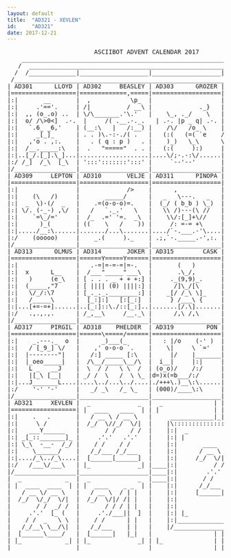 ```yaml
---
layout: default
title:  "AD321 - XEVLEN"
id:     "AD321"
date: 2017-12-21
---
```

<pre>
                        ASCIIBOT ADVENT CALENDAR 2017                           
    ________________________________________________________________________    
   /  ____________________________________________________________________  \   
  /  /_____________|___________________|___________________|______________\  \  
 /____________________________________________________________________________\ 
| AD301      LLOYD | AD302     BEASLEY | AD303      GROZER | AD304        IDEN |
|==================|=============,=====|===================|===================|
|:|       __       |  ,           \p_  |                   |    .      ,     |:|
|:|     .'=='.     | /|          / __\ |             ._}   |  `.|   ,  |.'   |:|
|:|  ,, (o_.o) ..  | \/\_______.'\.'   |    \_, ._/    \   | `._)  __) (_,'  |:|
|:|  o/ /\></\ \o  |  \ / |_|  \.'     |    (0)=(0)-._ |   |    `={..}='     |:|
|:|  (\/ [_:] \/)  |   `o.___o.J       |    / ,,     :\/   |     /\__/\      |:|
|:|   `  [_:]  '   |    U U  U U       |   /v----v____:)   |    d (__) b     |:|
|:|......)||(......|....U.U..U.U.......|.../`-._/o\__.-\...|....../..\.......|:|
|:/     /_][_\     |    7\7\ 7\7\      |   \_/  \_/ \\_/   |    _/   /_      \:|
|/_________________|___________________|___________________|__________________\|
| AD305      ISUAN | AD306    VIGILOID | AD307     BIROVAX | AD308       GREEM |
|==================|===================|===================|=======|=|=========|
|:|      _         |         ,         |      ,            |     .-'-'-.     |:|
|:|   ___|_____    |  .-.  [>0<]  .-.  |     /( .__.-._.   | .-. |p _ q| .-. |:|
|:|   `.6_ _6,'    | (__:\   |   /:__) |    /\/   /o_ \    |//"\\'-._.-'//"\\|:|
|:|     _[_]_      | . . )\.-:-./( .   |   (:(   (=( `e    /"\  \\/[_]\//  /"\:|
|:|   ,'o . ,:.    |   . ( q : p )   . |    )_)   \_\      \ /   `'[_]`'   \ /:|
|:|  /__._____:\   |  .   "====="  . . |   (:(     ):)     |    .=='='==.    |:|
|:|..[_/.[_].\_]...|...................|....\/;-.-:\/......|.../_,__,__,:\...|:|
|:/ /_]  /_\  [_\  | ':::':::::::':::' |     `--'--'       |   (((((')))))   \:|
|/_________________|___________________|___________________|__________________\|
| AD309     LEPTON | AD310       VELJE | AD311      PINOPA | AD312     STEINER |
|==================|===================|===================|====(((===)))======|
|:|                |             />    |      ,            |     /     \     |:|
|:|    (\   /)     |       _____/      |   _   \---.   _   |     \.===./     |:|
|:|  _  \)-(/  _   |    .=(o-o-o)=.    |  (_/ ( b_b ) \_)  |    // v v \\    |:|
|:| \/. (-_-) ,\/  |   /   `._.'   \   |   \\ /)---(\ //   |   .\\  -  //.   |:|
|:|    `=\_/='     |  /_  .=' '=.  _\  |    \\/:[_]+\//    |  (  `"==="'  )  |:|
|:|      )_(       | ((    \   /    )) |     /: =-= +\     |   `c       d'   |:|
|:|...../__:\......|......./...\.......|..../`-.___.-'\....|.................|:|
|:/    (ooooo)     |    _.(     )._    | .;,`-._____.-',:. |    ':::::::'    \:|
|/_________________|___________________|___________________|__________________\|
| AD313      OLMUS | AD314       JOKER | AD315        CASK | AD316     XANTHUS |
|==================|======Y=====Y======|===================|===================|
|:|                |   .-=|=-=-=|=-.   |       (   )       |                 |:|
|:|  x      L__    |  /___"_____"___\  |       .\_/,       |      ,          |:|
|:|   )     (e_\   | [ . . . _ + + +:] |     ._(9,9)_.     |     (c\_____    |:|
|:|  (_____,"7     | [ |||| (0) ||||:] |      /]\_/[\      |    /|\ ` \o/`._ |:|
|:|   \/_/:\7      | [_._._.________:] |    _[/ /_\ \]_    |   ( |_.-._.-.__\|:|
|:|   /_____\      |  [_:]:]   [:[_:]  |     } /___\ {     |    \|________/  |:|
|:|...[+=-=+]......|..[_:]::\./::[_:]..|.......[/.\].......|.,.,..,'____|,...|:|
|:/   .,.,.,.      | /_,__\     /__._\ |      /,\ /,\      |. -:::,.,.,.;:;:-\:|
|/_________________|___________________|___________________|__________________\|
| AD317     PIRGIL | AD318    PHELDER  | AD319         PON | AD320       COTES |
|==================|======\=====/======|===================|===================|
|:|    _.---._  o  |      _)___(_      |   : |/o    (-' )  |         [:+|    |:|
|:|   / [_9_] \/   |    ,' o-o-o `.    |    \|     \ `='   |..:..:.: [+:|    |:|
|:|  |--------"|   |   /:] _____ [:\   |     |/    |_______|___\/   |__/     |:|
|:|  |_oeo_____|   |  /\__/_____\__/\  |  i__|     |:|     |    \/  |:| _===_|:|
|:|   L _   __J    |  \  / /   \ \  /  | (o_o)/    /:/     |     |/ |:|c(e.e)|:|
|:|   |[_\ [__|    | _/ /  \   /  \ \_ |d=)x(=b___/:/      |     |__|:|'-):(-c:|
|:|...J_______L....|....\../...\../....|./+++\.)__\:\......|..... )__\:\ /x\ |:|
|:/    '-' '-'     |   _/ _\   /_ \_   | (000)/____\:\     |     /____\:(/ \)\:|
|/_________________|___________________|___________________|__________________\|
| AD321     XEVLEN |  _             _  |  _              | | |              _  |
|==================| |  ____   ____  | | |               | | |               | |
|:|    .   .       |   / __ \ / __ \   |     ____________|_|_|____________     |
|:|     \ /        |  /_/  \//_/  \/|  |    |\:::::::::::::::::::::::::::/|    |
|:|   ___Y______   |       / /    / /  |    |:|  _                   _  | |    |
|:| _[_::_______]_ |     .'.'   .'.'   |    |:| |                     | | |    |
|:| \_\  -__-  /_/ |    / /    / /     |    |:|       ____   ______     | |    |
|:|    \______/    |   /_/___ /_/___   |    |:|      / __ \ |  ____]    | |    |
|:|..../_\../_\....|  [______[______]  |    |:|     /_/  \/||_|         | |    |
|:/   /___\/___\   | |_             _| |____|:|          / /| |___      | |____|
|/_________________|___________________|____|:|        .'.' |____ \     | |____|
|  _            _  |  _             _  |____|:|       / /    _   \ \    | |____|
| |  ____  ____  | | |  ____    _ _  | |    |:|      /_/___ \ \__/\|    | |    |
|   / __ \/ __ \   |   / __ \  / | |   |    |:|     [______| \____/     | |    |
|  /_/  \/_/  \/|  |  /_/  \/|/ /| |   |    |:|                         | |    |
|       / /  _/ /  |       / / / | |   |    |:|                         | |    |
|     .'.'  [_ (   |     .'./___||  ]  |    |:| |_                   _| | |    |
|    / /  _   \ \  |    / /      | |   |    |:|_________________________| |    |
|   /_/__\ \__/\|  |   /_/___    | |   |    |/___________________________\|    |
|  [______\____/   |  [______|   |_|   |                 | | |                 |
| |_            _| | |_             _| | |_              | | |              _| |
|__________________|___________________|_________________|_|_|_________________|
</pre>